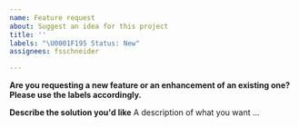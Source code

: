 ```yaml
---
name: Feature request
about: Suggest an idea for this project
title: ''
labels: "\U0001F195 Status: New"
assignees: fsschneider

---
```


**Are you requesting a new feature or an enhancement of an existing one? Please use the labels accordingly.**

**Describe the solution you'd like**
A description of what you want ...
